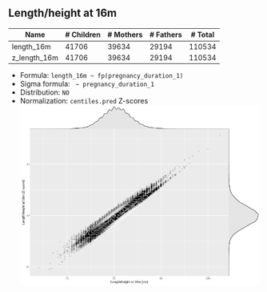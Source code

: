 ## Length/height at 16m

| Name | # Children | # Mothers | # Fathers | # Total |
| ---- | ---------- | --------- | --------- | ------- |
| length_16m | 41706 | 39634 | 29194 | 110534 |
| z_length_16m | 41706 | 39634 | 29194 | 110534 |

- Formula: `length_16m ~ fp(pregnancy_duration_1)`
- Sigma formula: ` ~ pregnancy_duration_1`
- Distribution: `NO`
- Normalization: `centiles.pred` Z-scores
![](plots/z_length_16m_vs_length_16m_child.png)


